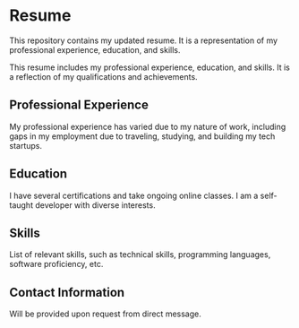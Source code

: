 # Resume
This repository contains my updated resume. It is a representation of my professional experience, education, and skills.

This resume includes my professional experience, education, and skills. It is a reflection of my qualifications and achievements. 

## Professional Experience
My professional experience has varied due to my nature of work, including gaps in my employment due to traveling, studying, and building my tech startups.
## Education
I have several certifications and take ongoing online classes. I am a self-taught developer with diverse interests.

## Skills
List of relevant skills, such as technical skills, programming languages, software proficiency, etc.

## Contact Information
Will be provided upon request from direct message.
